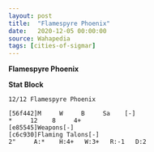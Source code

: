 ```yaml
---
layout: post
title:  "Flamespyre Phoenix"
date:   2020-12-05 00:00:00
source: Wahapedia
tags: [cities-of-sigmar]
---
```


**Flamespyre Phoenix**

**Stat Block**
```
12/12 Flamespyre Phoenix
```

```
[56f442]M     W     B     Sa    [-]
*     12    8     4+    
[e85545]Weapons[-]
[c6c930]Flaming Talons[-]
2"     A:*    H:4+   W:3+   R:-1   D:2   
```
    
